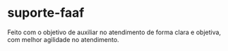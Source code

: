 # suporte-faaf
Feito com o objetivo de auxiliar no atendimento de forma clara e objetiva, com melhor agilidade no atendimento.
